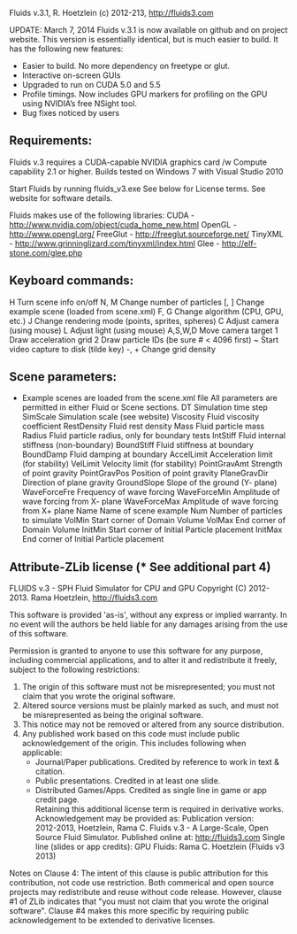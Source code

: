 Fluids v.3.1, R. Hoetzlein (c) 2012-213, http://fluids3.com

UPDATE: March 7, 2014
Fluids v.3.1 is now available on github and on project website.
This version is essentially identical, but is much easier to build. It has the following new features:
- Easier to build. No more dependency on freetype or glut.
- Interactive on-screen GUIs
- Upgraded to run on CUDA 5.0 and 5.5
- Profile timings. Now includes GPU markers for profiling on the GPU using NVIDIA’s free NSight tool.
- Bug fixes noticed by users


Requirements:
-----------

Fluids v.3 requires a CUDA-capable NVIDIA graphics card /w Compute capability 2.1 or higher. 
Builds tested on Windows 7 with Visual Studio 2010

Start Fluids by running fluids_v3.exe
See below for License terms.
See website for software details.

Fluids makes use of the following libraries:
 CUDA - http://www.nvidia.com/object/cuda_home_new.html
 OpenGL - http://www.opengl.org/
 FreeGlut - http://freeglut.sourceforge.net/
 TinyXML - http://www.grinninglizard.com/tinyxml/index.html
 Glee - http://elf-stone.com/glee.php

Keyboard commands:
------------------
H		Turn scene info on/off
N, M		Change number of particles
[, ]		Change example scene (loaded from scene.xml)
F, G		Change algorithm (CPU, GPU, etc.)
J		Change rendering mode (points, sprites, spheres)
C		Adjust camera (using mouse)
L		Adjust light (using mouse)
A,S,W,D	Move camera target
1		Draw acceleration grid
2		Draw particle IDs (be sure # < 4096 first)
~		Start video capture to disk (tilde key)
-, +		Change grid density

Scene parameters:
-----------------
* Example scenes are loaded from the scene.xml file
All parameters are permitted in either Fluid or Scene sections.
DT			Simulation time step
SimScale		Simulation scale (see website)
Viscosity		Fluid viscosity coefficient
RestDensity	Fluid rest density
Mass			Fluid particle mass
Radius		Fluid particle radius, only for boundary tests
IntStiff		Fluid internal stiffness (non-boundary)
BoundStiff		Fluid stiffness at boundary
BoundDamp		Fluid damping at boundary
AccelLimit		Acceleration limit (for stability)
VelLimit		Velocity limit (for stability)
PointGravAmt	Strength of point gravity
PointGravPos	Position of point gravity
PlaneGravDir	Direction of plane gravity
GroundSlope	Slope of the ground (Y- plane)
WaveForceFre	Frequency of wave forcing
WaveForceMin	Amplitude of wave forcing from X- plane
WaveForceMax	Amplitude of wave forcing from X+ plane
Name			Name of scene example
Num			Number of particles to simulate
VolMin		Start corner of Domain Volume
VolMax		End corner of Domain Volume
InitMin		Start corner of Initial Particle placement
InitMax		End corner of Initial Particle placement




Attribute-ZLib license (* See additional part 4)
-----------

 FLUIDS v.3 - SPH Fluid Simulator for CPU and GPU
 Copyright (C) 2012-2013. Rama Hoetzlein, http://fluids3.com


  This software is provided 'as-is', without any express or implied
  warranty. In no event will the authors be held liable for any damages
  arising from the use of this software.

  Permission is granted to anyone to use this software for any purpose,
  including commercial applications, and to alter it and redistribute it
  freely, subject to the following restrictions:

  1. The origin of this software must not be misrepresented; you must not
     claim that you wrote the original software.
  2. Altered source versions must be plainly marked as such, and must not be
     misrepresented as being the original software.
  3. This notice may not be removed or altered from any source distribution.
  4. Any published work based on this code must include public acknowledgement
     of the origin. This includes following when applicable:
	   - Journal/Paper publications. Credited by reference to work in text & citation.
	   - Public presentations. Credited in at least one slide.
	   - Distributed Games/Apps. Credited as single line in game or app credit page.	 
	 Retaining this additional license term is required in derivative works.
	 Acknowledgement may be provided as:
	   Publication version:  
	      2012-2013, Hoetzlein, Rama C. Fluids v.3 - A Large-Scale, Open Source
	 	  Fluid Simulator. Published online at: http://fluids3.com
	   Single line (slides or app credits):
	      GPU Fluids: Rama C. Hoetzlein (Fluids v3 2013)

 Notes on Clause 4:
  The intent of this clause is public attribution for this contribution, not code use restriction. 
  Both commerical and open source projects may redistribute and reuse without code release.
  However, clause #1 of ZLib indicates that "you must not claim that you wrote the original software". 
  Clause #4 makes this more specific by requiring public acknowledgement to be extended to 
  derivative licenses. 
